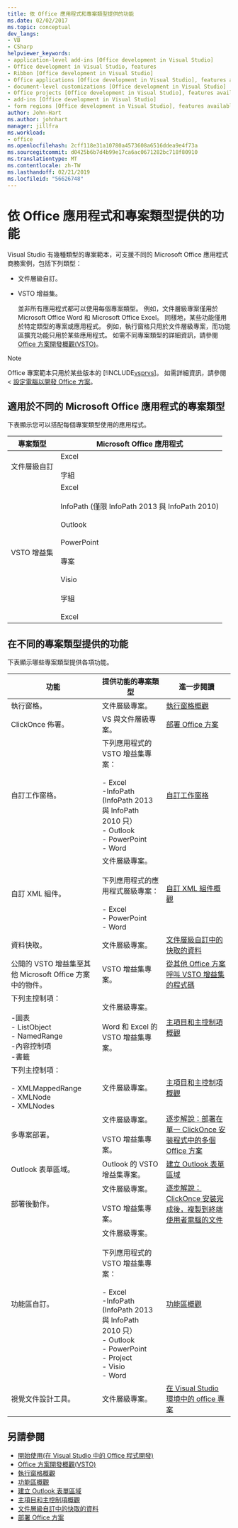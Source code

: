 ```yaml
---
title: 依 Office 應用程式和專案類型提供的功能
ms.date: 02/02/2017
ms.topic: conceptual
dev_langs:
- VB
- CSharp
helpviewer_keywords:
- application-level add-ins [Office development in Visual Studio]
- Office development in Visual Studio, features
- Ribbon [Office development in Visual Studio]
- Office applications [Office development in Visual Studio], features available
- document-level customizations [Office development in Visual Studio]
- Office projects [Office development in Visual Studio], features available
- add-ins [Office development in Visual Studio]
- form regions [Office development in Visual Studio], features available
author: John-Hart
ms.author: johnhart
manager: jillfra
ms.workload:
- office
ms.openlocfilehash: 2cff118e31a10780a4573608a6516ddea9e4f73a
ms.sourcegitcommit: d0425b6b7d4b99e17ca6ac0671282bc718f80910
ms.translationtype: MT
ms.contentlocale: zh-TW
ms.lasthandoff: 02/21/2019
ms.locfileid: "56626748"
---
```

# <a name="features-available-by-office-application-and-project-type"></a>依 Office 應用程式和專案類型提供的功能
  Visual Studio 有幾種類型的專案範本，可支援不同的 Microsoft Office 應用程式商務案例，包括下列類型：

- 文件層級自訂。

- VSTO 增益集。

  並非所有應用程式都可以使用每個專案類型。 例如，文件層級專案僅用於 Microsoft Office Word 和 Microsoft Office Excel。 同樣地，某些功能僅用於特定類型的專案或應用程式。 例如，執行窗格只用於文件層級專案，而功能區擴充功能只用於某些應用程式。 如需不同專案類型的詳細資訊，請參閱[Office 方案開發概觀&#40;VSTO&#41;](../vsto/office-solutions-development-overview-vsto.md)。

> [!NOTE]
>  Office 專案範本只用於某些版本的 [!INCLUDE[vsprvs](../sharepoint/includes/vsprvs-md.md)]。 如需詳細資訊，請參閱 <<c0> [ 設定電腦以開發 Office 方案](../vsto/configuring-a-computer-to-develop-office-solutions.md)。

## <a name="project-types-available-for-different-microsoft-office-applications"></a>適用於不同的 Microsoft Office 應用程式的專案類型
 下表顯示您可以搭配每個專案類型使用的應用程式。

|專案類型|Microsoft Office 應用程式|
|-------------------|----------------------------------|
|文件層級自訂|Excel<br /><br /> 字組|
|VSTO 增益集|Excel<br /><br /> InfoPath (僅限 InfoPath 2013 與 InfoPath 2010)<br /><br /> Outlook<br /><br /> PowerPoint<br /><br /> 專案<br /><br /> Visio<br /><br /> 字組<br /><br /> Excel|

## <a name="features-available-in-different-project-types"></a>在不同的專案類型提供的功能
 下表顯示哪些專案類型提供各項功能。

|功能|提供功能的專案類型|進一步閱讀|
|-------------|--------------------------------------------|---------------------|
|執行窗格。|文件層級專案。|[執行窗格概觀](../vsto/actions-pane-overview.md)|
|ClickOnce 佈署。|VS 與文件層級專案。|[部署 Office 方案](../vsto/deploying-an-office-solution.md)|
|自訂工作窗格。|下列應用程式的 VSTO 增益集專案：<br /><br /> -   Excel<br />-InfoPath (InfoPath 2013 與 InfoPath 2010 只）<br />-   Outlook<br />-   PowerPoint<br />-   Word|[自訂工作窗格](../vsto/custom-task-panes.md)|
|自訂 XML 組件。|文件層級專案。<br /><br /> 下列應用程式的應用程式層級專案：<br /><br /> -   Excel<br />-   PowerPoint<br />-   Word|[自訂 XML 組件概觀](../vsto/custom-xml-parts-overview.md)|
|資料快取。|文件層級專案。|[文件層級自訂中的快取的資料](../vsto/cached-data-in-document-level-customizations.md)|
|公開的 VSTO 增益集至其他 Microsoft Office 方案中的物件。|VSTO 增益集專案。|[從其他 Office 方案呼叫 VSTO 增益集的程式碼](../vsto/calling-code-in-vsto-add-ins-from-other-office-solutions.md)|
|下列主控制項：<br /><br /> -圖表<br />-   ListObject<br />-   NamedRange<br />-內容控制項<br />-書籤|文件層級專案。<br /><br /> Word 和 Excel 的 VSTO 增益集專案。|[主項目和主控制項概觀](../vsto/host-items-and-host-controls-overview.md)|
|下列主控制項：<br /><br /> -   XMLMappedRange<br />-   XMLNode<br />-   XMLNodes|文件層級專案。|[主項目和主控制項概觀](../vsto/host-items-and-host-controls-overview.md)|
|多專案部署。|文件層級專案。<br /><br /> VSTO 增益集專案。|[逐步解說：部署在單一 ClickOnce 安裝程式中的多個 Office 方案](https://msdn.microsoft.com/051223c0-4082-4799-b78b-a4763a9def55)|
|Outlook 表單區域。|Outlook 的 VSTO 增益集專案。|[建立 Outlook 表單區域](../vsto/creating-outlook-form-regions.md)|
|部署後動作。|文件層級專案。<br /><br /> VSTO 增益集專案。|[逐步解說：ClickOnce 安裝完成後，複製到終端使用者電腦的文件](https://msdn.microsoft.com/100090f7-bc63-4152-b3e1-19b48bc27466)|
|功能區自訂。|文件層級專案。<br /><br /> 下列應用程式的 VSTO 增益集專案：<br /><br /> -   Excel<br />-InfoPath (InfoPath 2013 與 InfoPath 2010 只）<br />-   Outlook<br />-   PowerPoint<br />-   Project<br />-   Visio<br />-   Word|[功能區概觀](../vsto/ribbon-overview.md)|
|視覺文件設計工具。|文件層級專案。|[在 Visual Studio 環境中的 office 專案](../vsto/office-projects-in-the-visual-studio-environment.md)|

## <a name="see-also"></a>另請參閱
- [開始使用&#40;在 Visual Studio 中的 Office 程式開發&#41;](../vsto/getting-started-office-development-in-visual-studio.md)
- [Office 方案開發概觀&#40;VSTO&#41;](../vsto/office-solutions-development-overview-vsto.md)
- [執行窗格概觀](../vsto/actions-pane-overview.md)
- [功能區概觀](../vsto/ribbon-overview.md)
- [建立 Outlook 表單區域](../vsto/creating-outlook-form-regions.md)
- [主項目和主控制項概觀](../vsto/host-items-and-host-controls-overview.md)
- [文件層級自訂中的快取的資料](../vsto/cached-data-in-document-level-customizations.md)
- [部署 Office 方案](../vsto/deploying-an-office-solution.md)
